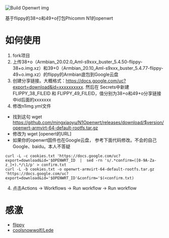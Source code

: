 ![Build Openwrt img](https://github.com/mingxiaoyu/N1imagebuilder/workflows/Build%20Openwrt%20img/badge.svg)

基于flippy的38+o和49+o打包Phicomm N1的openwrt

# 如何使用

1. fork项目
2. 上传38+o（Armbian_20.02.0_Aml-s9xxx_buster_5.4.50-flippy-38+o.img.xz）和39+0（Armbian_20.10_Aml-s9xxx_buster_5.4.77-flippy-49+o.img.xz）的flippy的Armbian底包到Google云盘
3. 创建分享链接。大概格式：https://docs.google.com/uc?export=download&id=xxxxxxxxxx. 然后在 Secrets中新建FLIPPY_38_FILEID 和 FLIPPY_49_FILEID，值分别为38+o和49+o分享链接中id后面的xxxxxxx
4. 修改n1img.yml文件 
  * 找到这句 wget  https://github.com/mingxiaoyu/N1Openwrt/releases/download/$version/openwrt-armvirt-64-default-rootfs.tar.gz
  * 修改为 wget [openert的URL]
  * 如果你的openwrt固件也在Google云盘， 参考下面代码修改。不会的自己Google、baidu。本人不答疑
  
  ```
  curl -L -c cookies.txt 'https://docs.google.com/uc?export=download&id='$OPENWRT_ID  |  sed -rn 's/.*confirm=([0-9A-Za-z_]+).*/\1/p' > confirm.txt
  curl -L -b cookies.txt -o openwrt-armvirt-64-default-rootfs.tar.gz  'https://docs.google.com/uc?export=download&id='$OPENWRT_ID'&confirm='$(<confirm.txt) 
  ```
4. 点击Actions -> Workflows -> Run workflow -> Run workflow

# 感激
 * [flippy](https://www.right.com.cn/forum/space-uid-285101.html)
 * [coolsnowwolf/Lede](https://github.com/coolsnowwolf/lede)

